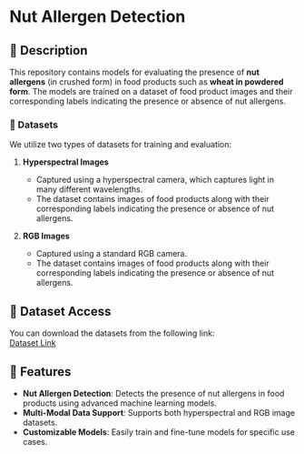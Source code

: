 # Nut Allergen Detection

## 📖 Description
This repository contains models for evaluating the presence of **nut allergens** (in crushed form) in food products such as **wheat in powdered form**. The models are trained on a dataset of food product images and their corresponding labels indicating the presence or absence of nut allergens.

### 📂 Datasets
We utilize two types of datasets for training and evaluation:

1. **Hyperspectral Images**  
   - Captured using a hyperspectral camera, which captures light in many different wavelengths.  
   - The dataset contains images of food products along with their corresponding labels indicating the presence or absence of nut allergens.

2. **RGB Images**  
   - Captured using a standard RGB camera.  
   - The dataset contains images of food products along with their corresponding labels indicating the presence or absence of nut allergens.

## 📁 Dataset Access
You can download the datasets from the following link:  
[Dataset Link](https://drive.google.com/drive/folders/1k3ja7j8ZQrBSEoVpaA0P2M5Sc2r8RvSy?usp=sharing)

## 🚀 Features
- **Nut Allergen Detection**: Detects the presence of nut allergens in food products using advanced machine learning models.
- **Multi-Modal Data Support**: Supports both hyperspectral and RGB image datasets.
- **Customizable Models**: Easily train and fine-tune models for specific use cases.